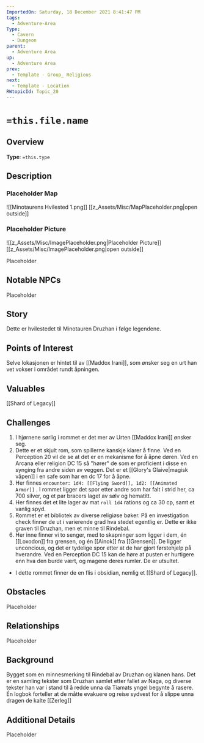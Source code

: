 ```yaml
---
ImportedOn: Saturday, 18 December 2021 8:41:47 PM
tags:
  - Adventure-Area
Type:
  - Cavern
  - Dungeon
parent:
  - Adventure Area
up:
  - Adventure Area
prev:
  - Template - Group_ Religious
next:
  - Template - Location
RWtopicId: Topic_20
---
```

# `=this.file.name`
## Overview
**Type**: `=this.type`

## Description
### Placeholder Map
![[Minotaurens Hvilested 1.png]]
[[z_Assets/Misc/MapPlaceholder.png|open outside]]

### Placeholder Picture
![[z_Assets/Misc/ImagePlaceholder.png|Placeholder Picture]]
[[z_Assets/Misc/ImagePlaceholder.png|open outside]]

Placeholder

## Notable NPCs
Placeholder

## Story
Dette er hvilestedet til Minotauren Druzhan i følge legendene.
## Points of Interest
Selve lokasjonen er hintet til av [[Maddox Irani]], som ønsker seg en urt han vet vokser i området rundt åpningen.

## Valuables
[[Shard of Legacy]]


## Challenges
1. I hjørnene sørlig i rommet er det mer av Urten [[Maddox Irani]] ønsker seg.
2. Dette er et skjult rom, som spillerne kanskje klarer å finne. Ved en Perception 20 vil de se at det er en mekanisme for å åpne døren. Ved en Arcana eller religion DC 15 så "hører" de som er proficient i disse en synging fra andre siden av veggen. Det er et [[Glory's Glaive|magisk våpen]] i en safe som har en dc 17 for å åpne.
3. Her finnes `encounter: 1d4: [[Flying Sword]], 1d2: [[Animated Armor]]` . I rommet ligger det spor etter andre som har falt i strid her, ca 700 silver, og et par bracers laget av sølv og hematitt.
4. Her finnes det et lite lager av mat `roll 1d4` rations og ca 30 cp, samt et vanlig spyd.
5. Rommet er et bibliotek av diverse religiøse bøker. På en investigation check finner de ut i varierende grad hva stedet egentlig er. Dette er ikke graven til Druzhan, men et minne til Rindebal.
6. Her inne finner vi to senger, med to skapninger som ligger i dem, én [[Loxodon]] fra grensen, og én [[Ainok]] fra [[Grensen]]. De ligger unconcious, og det er tydelige spor etter at de har gjort førstehjelp på hverandre. Ved en Perception DC 15 kan de høre at pusten er hurtigere enn hva den burde vært, og magene deres rumler. De er utsultet.
- I dette rommet finner de en flis i obsidian, nemlig et [[Shard of Legacy]].

## Obstacles
Placeholder

## Relationships
Placeholder

## Background
Bygget som en minnesmerking til Rindebal av Druzhan og klanen hans. Det er en samling  tekster som Druzhan samlet etter fallet av Naga, og diverse tekster han var i stand til å redde unna da Tiamats yngel begynte å rasere. Én logbok forteller at de måtte evakuere og reise sydvest for å slippe unna dragen de kalte [[Zerleg]]

## Additional Details
Placeholder

